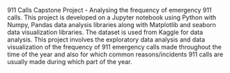911 Calls Capstone Project - Analysing the frequency of emergency 911 calls.
This project is developed on a Jupyter notebook using Python with Numpy, Pandas data analysis libraries along with Matplotlib and seaborn data visualization libraries. The dataset is used from Kaggle for data analysis.
This project involves the exploratory data analysis and data visualization of the frequency of 911 emergency calls made throughout the time of the year and also for which common reasons/incidents 911 calls are usually made during which part of the year. 
